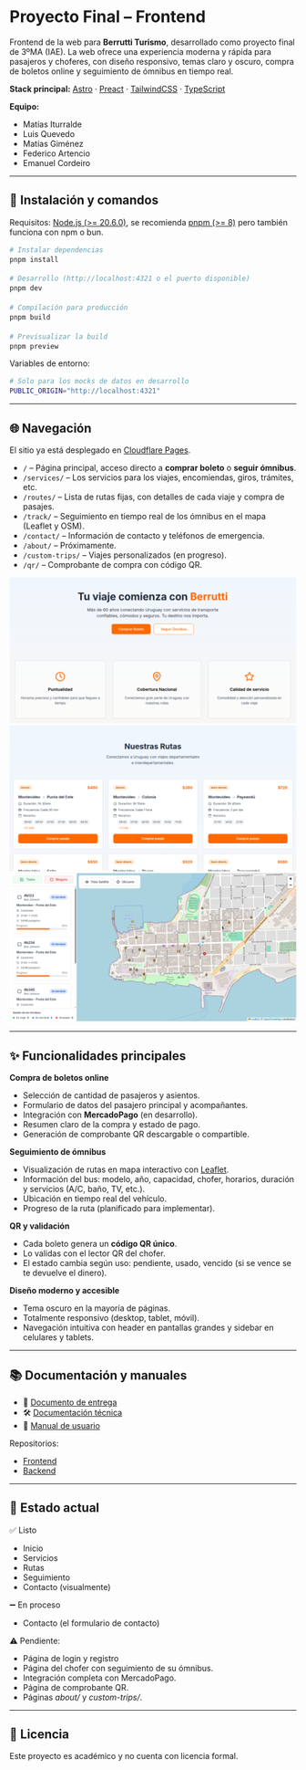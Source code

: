 # Proyecto Final – Frontend

Frontend de la web para **Berrutti Turismo**, desarrollado como proyecto final de 3ºMA (IAE).
La web ofrece una experiencia moderna y rápida para pasajeros y choferes, con diseño responsivo, temas claro y oscuro, compra de boletos online y seguimiento de ómnibus en tiempo real.

**Stack principal:** [Astro](https://astro.build/) · [Preact](https://preactjs.com/) · [TailwindCSS](https://tailwindcss.com/) · [TypeScript](https://www.typescriptlang.org/)

**Equipo:**

* Matías Iturralde
* Luis Quevedo
* Matías Giménez
* Federico Artencio
* Emanuel Cordeiro

---

## 🚀 Instalación y comandos

Requisitos: [Node.js (>= 20.6.0)](https://nodejs.org/), se recomienda [pnpm (>= 8)](https://pnpm.io/) pero también funciona con npm o bun.

```sh
# Instalar dependencias
pnpm install

# Desarrollo (http://localhost:4321 o el puerto disponible)
pnpm dev

# Compilación para producción
pnpm build

# Previsualizar la build
pnpm preview
```

Variables de entorno:

```sh
# Solo para los mocks de datos en desarrollo
PUBLIC_ORIGIN="http://localhost:4321"
```

---

## 🌐 Navegación

El sitio ya está desplegado en [Cloudflare Pages](https://proyecto-final-frontend.pages.dev).

* `/` – Página principal, acceso directo a **comprar boleto** o **seguir ómnibus**.
* `/services/` – Los servicios para los viajes, encomiendas, giros, trámites, etc.
* `/routes/` – Lista de rutas fijas, con detalles de cada viaje y compra de pasajes.
* `/track/` – Seguimiento en tiempo real de los ómnibus en el mapa (Leaflet y OSM).
* `/contact/` – Información de contacto y teléfonos de emergencia.
* `/about/` – Próximamente.
* `/custom-trips/` – Viajes personalizados (en progreso).
* `/qr/` – Comprobante de compra con código QR.

![Página de inicio](public/assets-readme/inicio.png)
![Rutas](public/assets-readme/rutas.png)
![Seguimiento](public/assets-readme/seguimiento.png)

---

## ✨ Funcionalidades principales

**Compra de boletos online**

  * Selección de cantidad de pasajeros y asientos.
  * Formulario de datos del pasajero principal y acompañantes.
  * Integración con **MercadoPago** (en desarrollo).
  * Resumen claro de la compra y estado de pago.
  * Generación de comprobante QR descargable o compartible.

**Seguimiento de ómnibus**

  * Visualización de rutas en mapa interactivo con [Leaflet](https://leafletjs.com/).
  * Información del bus: modelo, año, capacidad, chofer, horarios, duración y servicios (A/C, baño, TV, etc.).
  * Ubicación en tiempo real del vehículo.
  * Progreso de la ruta (planificado para implementar).

**QR y validación**

  * Cada boleto genera un **código QR único**.
  * Lo validas con el lector QR del chofer.
  * El estado cambia según uso: pendiente, usado, vencido (si se vence se te devuelve el dinero).

**Diseño moderno y accesible**

  * Tema oscuro en la mayoría de páginas.
  * Totalmente responsivo (desktop, tablet, móvil).
  * Navegación intuitiva con header en pantallas grandes y sidebar en celulares y tablets.

---

## 📚 Documentación y manuales

* 📖 [Documento de entrega](https://docs.google.com/document/d/1_Y1R1E1OG2PVn79fYFMBiSY__FAvEOf6Qnb7Yd-YyUY/edit?usp=sharing)
* 🛠️ [Documentación técnica](https://documentacion-tecnica.pages.dev)
* 📑 [Manual de usuario](https://docs.google.com/document/d/1HYqyLmWW_HVXNQsMj20KHgw6Cl3H9heT08ONiSGh4oY/edit?usp=sharing)

Repositorios:

* [Frontend](https://github.com/Ubiufboeuf/proyecto-final-frontend)
* [Backend](https://github.com/Ubiufboeuf/proyecto-final-backend)

---

## 📌 Estado actual

✅ Listo
* Inicio
* Servicios
* Rutas
* Seguimiento
* Contacto (visualmente)

➖ En proceso
* Contacto (el formulario de contacto)

⚠️ Pendiente:

* Página de login y registro
* Página del chofer con seguimiento de su ómnibus.
* Integración completa con MercadoPago.
* Página de comprobante QR.
* Páginas *about/* y *custom-trips/*.

---

## 📄 Licencia

Este proyecto es académico y no cuenta con licencia formal.

